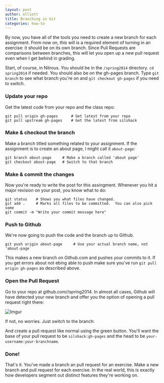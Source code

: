 ```yaml
---
layout: post
author: elliott
title: Branching in Git
categories: how-to
---
```


By now, you have all of the tools you need to create a new branch for each assignment.  From now on, this will is a required element of turning in an exercise: it should be on its own branch.  Since Pull Requests are comparisons between branches, this will let you open up a new pull request even when I get behind in grading.

Start, of course, in Nitrous.  You should be in the `/spring2014` directory.  `cd spring2014` if needed.  You should also be on the gh-pages branch.  Type `git branch` to see what branch you're on and `git checkout gh-pages` if you need to switch. 

### Update your repo

Get the latest code from your repo and the class repo:

```
git pull origin gh-pages      # Get latest from your repo 
git pull upstream gh-pages    # Get the latest from silshack
```

### Make & checkout the branch

Make a branch titled something related to your assignment.  If the assignment is to create an about page, I might call it `about-page`:

```
git branch about-page     # Make a branch called 'about page'
git checkout about-page   # Switch to that branch
```

### Make & commit the changes

Now you're ready to write the post for this assingment.  Whenever you hit a major revision on your post, you know what to do:

```
git status    # Shows you what files have changed.
git add .     # Marks all files to be committed.  You can also pick some
git commit -m "Write your commit message here"
```

### Push to Github

We're now going to push the code and the branch up to Github.

```
git push origin about-page     # Use your actual branch name, not 'about-page`
```

This makes a new branch on Github.com and pushes your commits to it.  If you get errors about not ebing able to push make sure you've run `git pull origin gh-pages` as described above.

### Open the Pull Request

Go to your repo at github.com/<your-username>/spring2014.  In almost all cases, Github will have detected your new branch and offer you the option of opening a pull request right there:

![Imgur](http://i.imgur.com/zG8kzFy.jpg)

If not, no worries.  Just switch to the branch:


And create a pull request like normal using the green button.  You'll want the base of your pull request to be `silshack:gh-pages` and the head to be `your-username:your-branchname`.

### Done!

That's it.  You've made a branch an pull request for an exercise.  Make a new branch and pull request for each exercise.  In the real world, this is exactly how developers segment out distinct features they're working on.


